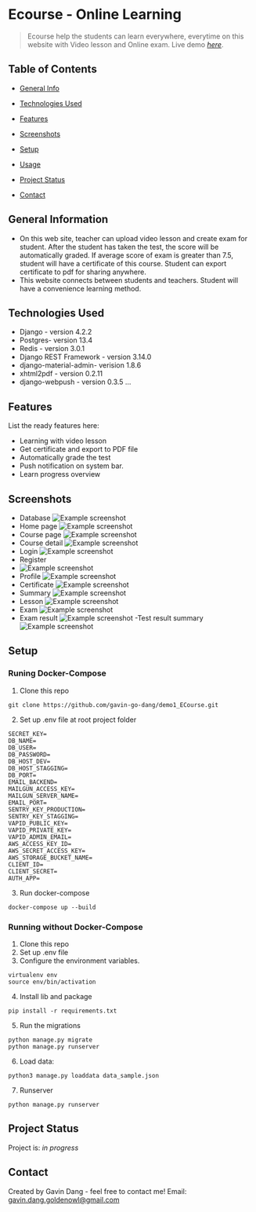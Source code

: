 # Ecourse - Online Learning
> Ecourse help the students can learn everywhere, everytime on this website with Video lesson and Online exam.
> Live demo [_here_](https://www.ecourse.id.vn/). 

## Table of Contents
* [General Info](#general-information)
* [Technologies Used](#technologies-used)
* [Features](#features)
* [Screenshots](#screenshots)
* [Setup](#setup)
* [Usage](#usage)
* [Project Status](#project-status)

* [Contact](#contact)
<!-- * [License](#license) -->


## General Information
- On this web site, teacher can upload video lesson and create exam for student. After the student has taken the test, the score will be automatically graded. If average score of exam is greater than 7.5, student will have a certificate of this course. Student can export certificate to pdf for sharing anywhere.
- This website connects between students and teachers. Student will have a convenience learning method.


## Technologies Used
- Django - version 4.2.2
- Postgres- version 13.4
- Redis - version 3.0.1
- Django REST Framework - version 3.14.0
- django-material-admin- verision 1.8.6
- xhtml2pdf - version 0.2.11
- django-webpush - version 0.3.5
...

## Features
List the ready features here:
- Learning with video lesson
- Get certificate and export to PDF file
- Automatically grade the test 
- Push notification on system bar.
- Learn progress overview


## Screenshots
- Database
![Example screenshot](./img/db.png)
- Home page
![Example screenshot](./img/homepage.png)
- Course page
![Example screenshot](./img/course_page.png)
- Course detail
![Example screenshot](./img/course_detail.png)
- Login
![Example screenshot](./img/login.png)
- Register
- ![Example screenshot](./img/register.png)
- Profile
![Example screenshot](./img/profile.png)
- Certificate
![Example screenshot](./img/certificate.png)
- Summary
![Example screenshot](./img/summary.png)
- Lesson
![Example screenshot](./img/summary.png)
- Exam
![Example screenshot](./img/exam.png)
- Exam result
![Example screenshot](./img/exam_result.png)
-Test result summary
![Example screenshot](./img/test_result.png)

## Setup
### Runing Docker-Compose
1. Clone this repo
```
git clone https://github.com/gavin-go-dang/demo1_ECourse.git
```
2. Set up .env file at root project folder
```
SECRET_KEY=
DB_NAME=
DB_USER=
DB_PASSWORD=
DB_HOST_DEV=
DB_HOST_STAGGING=
DB_PORT=
EMAIL_BACKEND=
MAILGUN_ACCESS_KEY=
MAILGUN_SERVER_NAME=
EMAIL_PORT=
SENTRY_KEY_PRODUCTION=
SENTRY_KEY_STAGGING=
VAPID_PUBLIC_KEY=
VAPID_PRIVATE_KEY=
VAPID_ADMIN_EMAIL=
AWS_ACCESS_KEY_ID=
AWS_SECRET_ACCESS_KEY=
AWS_STORAGE_BUCKET_NAME=
CLIENT_ID=
CLIENT_SECRET=
AUTH_APP=
```
3. Run docker-compose
```
docker-compose up --build
```

### Running without Docker-Compose
1. Clone this repo
1. Set up .env file
1. Configure the environment variables.
```
virtualenv env
source env/bin/activation
```
4. Install lib and package
```
pip install -r requirements.txt
```

5. Run the migrations
```
python manage.py migrate
python manage.py runserver
```
6. Load data:
```
python3 manage.py loaddata data_sample.json
```
7. Runserver
```
python manage.py runserver
```

## Project Status
Project is: _in progress_ 






## Contact
Created by Gavin Dang - feel free to contact me!
Email: gavin.dang.goldenowl@gmail.com

